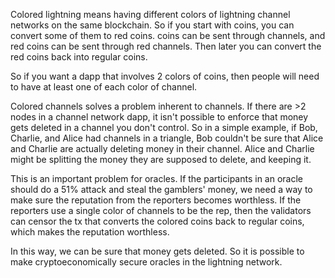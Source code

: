 Colored lightning means having different colors of lightning channel networks on the same blockchain.
So if you start with coins, you can convert some of them to red coins. coins can be sent through channels, and red coins can be sent through red channels. Then later you can convert the red coins back into regular coins.

So if you want a dapp that involves 2 colors of coins, then people will need to have at least one of each color of channel.

Colored channels solves a problem inherent to channels. If there are >2 nodes in a channel network dapp, it isn't possible to enforce that money gets deleted in a channel you don't control. So in a simple example, if Bob, Charlie, and Alice had channels in a triangle, Bob couldn't be sure that Alice and Charlie are actually deleting money in their channel.
Alice and Charlie might be splitting the money they are supposed to delete, and keeping it.

This is an important problem for oracles. If the participants in an oracle should do a 51% attack and steal the gamblers' money, we need a way to make sure the reputation from the reporters becomes worthless.
If the reporters use a single color of channels to be the rep, then the validators can censor the tx that converts the colored coins back to regular coins, which makes the reputation worthless.

In this way, we can be sure that money gets deleted. So it is possible to make cryptoeconomically secure oracles in the lightning network.